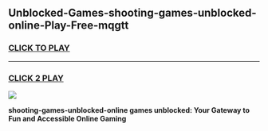 
## Unblocked-Games-shooting-games-unblocked-online-Play-Free-mqgtt
<h3>
<a href="https://premium76.site?title=shooting-games-unblocked-online&ref=22A">CLICK TO PLAY</a></h3>
<hr>

<h3>
<a href="https://premium76.site?title=shooting-games-unblocked-online&ref=22A">CLICK 2 PLAY</a>
  
</h3>

<a href="https://premium76.site?title=shooting-games-unblocked-online&ref=22A"><img src="https://clearcache.store/games.png"></a>


**shooting-games-unblocked-online games unblocked: Your Gateway to Fun and Accessible Online Gaming**
